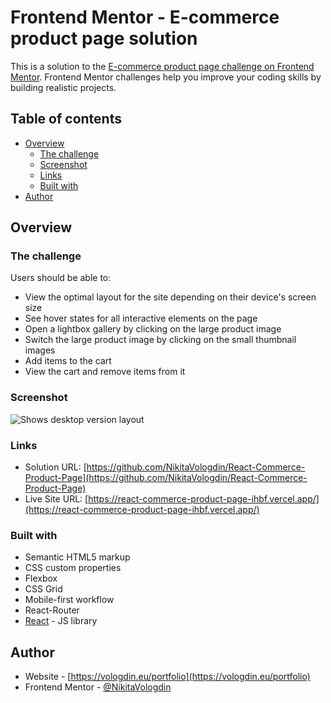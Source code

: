 # Frontend Mentor - E-commerce product page solution

This is a solution to the [E-commerce product page challenge on Frontend Mentor](https://www.frontendmentor.io/challenges/ecommerce-product-page-UPsZ9MJp6). Frontend Mentor challenges help you improve your coding skills by building realistic projects.

## Table of contents

- [Overview](#overview)
  - [The challenge](#the-challenge)
  - [Screenshot](#screenshot)
  - [Links](#links)
  - [Built with](#built-with)
- [Author](#author)

## Overview

### The challenge

Users should be able to:

- View the optimal layout for the site depending on their device's screen size
- See hover states for all interactive elements on the page
- Open a lightbox gallery by clicking on the large product image
- Switch the large product image by clicking on the small thumbnail images
- Add items to the cart
- View the cart and remove items from it

### Screenshot

![Shows desktop version layout](./screenshots/screenshot1.jpg)

### Links

- Solution URL: [https://github.com/NikitaVologdin/React-Commerce-Product-Page](https://github.com/NikitaVologdin/React-Commerce-Product-Page)
- Live Site URL: [https://react-commerce-product-page-ihbf.vercel.app/](https://react-commerce-product-page-ihbf.vercel.app/)

### Built with

- Semantic HTML5 markup
- CSS custom properties
- Flexbox
- CSS Grid
- Mobile-first workflow
- React-Router
- [React](https://reactjs.org/) - JS library

## Author

- Website - [https://vologdin.eu/portfolio](https://vologdin.eu/portfolio)
- Frontend Mentor - [@NikitaVologdin](https://www.frontendmentor.io/profile/NikitaVologdin)
